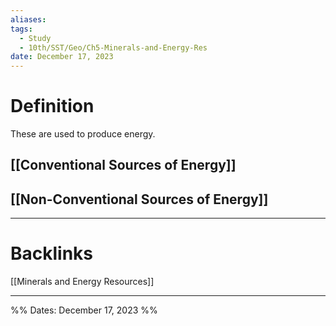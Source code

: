 ```yaml
---
aliases: 
tags:
  - Study
  - 10th/SST/Geo/Ch5-Minerals-and-Energy-Res
date: December 17, 2023
---
```

# Definition
These are used to produce energy.
## [[Conventional Sources of Energy]]
## [[Non-Conventional Sources of Energy]]


---
# Backlinks
[[Minerals and Energy Resources]]

---

%%
Dates: December 17, 2023
%%